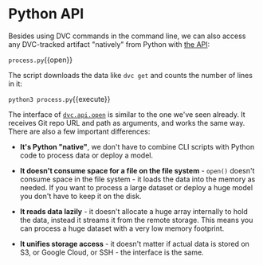 # Python API

Besides using DVC commands in the command line, we can also access any
DVC-tracked artifact "natively" from Python with 
[the API](https://dvc.org/doc/api-reference):

`process.py`{{open}}

The script downloads the data like `dvc get` and counts the number of lines in it: 

`python3 process.py`{{execute}}

The interface of [`dvc.api.open`][apiopen] is similar to the one we've
seen already. It receives Git repo URL and path as arguments, and works
the same way. There are also a few important differences:

[apiopen]: https://dvc.org/doc/api-reference/open

- **It's Python "native"**, we don't have to combine CLI scripts with Python
  code to process data or deploy a model.

- **It doesn't consume space for a file on the file system** - `open()` doesn't
  consume space in the file system - it loads the data into the memory as
  needed.  If you want to process a large dataset or deploy a huge model you
  don't have to keep it on the disk.

- **It reads data lazily** - it doesn't allocate a huge array internally to hold
  the data, instead it streams it from the remote storage. This means you can
  process a huge dataset with a very low memory footprint.

- **It unifies storage access** - it doesn't matter if actual data is stored on
  S3, or Google Cloud, or SSH - the interface is the same.
